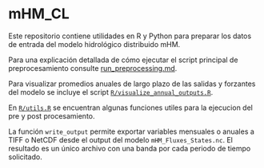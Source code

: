 # mHM_CL

Este repositorio contiene utilidades en R y Python para preparar los datos de entrada del modelo hidrológico distribuido mHM.

Para una explicación detallada de cómo ejecutar el script principal de preprocesamiento consulte [run_preprocessing.md](run_preprocessing.md).

Para visualizar promedios anuales de largo plazo de las salidas y forzantes del modelo se incluye el script [`R/visualize_annual_outputs.R`](R/visualize_annual_outputs.R). 

En [`R/utils.R`](R/utils.R) se encuentran algunas funciones utiles para la ejecucion del pre y post procesamiento.

La función `write_output` permite exportar variables mensuales o anuales a TIFF o NetCDF desde el output del modelo `mHM_Fluxes_States.nc`. El resultado es un único archivo con una banda por cada periodo de tiempo solicitado.
